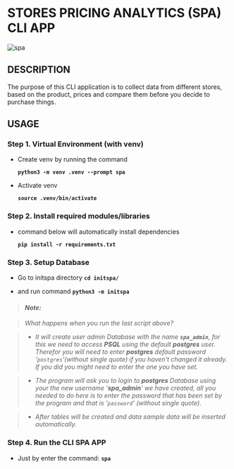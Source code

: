 # **STORES PRICING ANALYTICS (SPA) CLI APP**

![spa](assets/SPA_Overview.gif)

## **DESCRIPTION**

The purpose of this CLI application is to collect data from different stores, based on the product, prices and compare them before you decide to purchase things.  

## **USAGE**

### **Step 1.** Virtual Environment (with venv)

- Create venv by running the command

  **`python3 -m venv .venv --prompt spa`**

- Activate venv

  **`source .venv/bin/activate`**

### **Step 2.** Install required modules/libraries

- command below will automatically install dependencies

  **`pip install -r requirements.txt`**

### **Step 3.** Setup Database

- Go to initspa directory
  **`cd initspa/`**

- and run command
  **`python3 -m initspa`**

> #### ***Note:***  

> *What happens when you run the last script above?*

> - *It will create user admin Database with the name  **`spa_admin`**, for this we need to access **PSQL** using the default **postgres** user. Therefor you will need to enter **postgres** default password '`postgres`'(without single quote) if you haven't changed it already. If you did you might need to enter the one you have set.*

> - *The program will ask you to login to **postgres** Database using your the new username '**spa_admin**' we have created, all you needed to do here is to enter the password that has been set by the program and that is '`password`' (without single quote).*

> - *After tables will be created and data sample data will be inserted automatically.*

### **Step 4.** Run the CLI SPA APP

- Just by enter the command: **`spa`**

